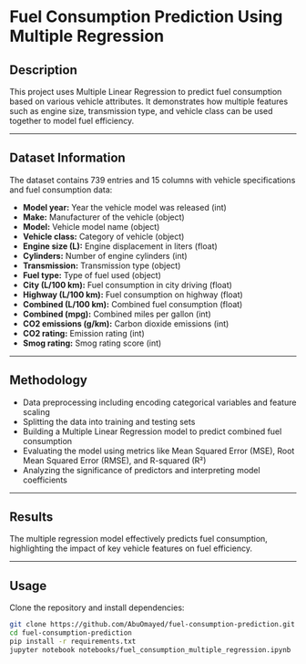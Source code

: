 # Fuel Consumption Prediction Using Multiple Regression

## Description
This project uses Multiple Linear Regression to predict fuel consumption based on various vehicle attributes. It demonstrates how multiple features such as engine size, transmission type, and vehicle class can be used together to model fuel efficiency.

---

## Dataset Information

The dataset contains 739 entries and 15 columns with vehicle specifications and fuel consumption data:

- **Model year:** Year the vehicle model was released (int)  
- **Make:** Manufacturer of the vehicle (object)  
- **Model:** Vehicle model name (object)  
- **Vehicle class:** Category of vehicle (object)  
- **Engine size (L):** Engine displacement in liters (float)  
- **Cylinders:** Number of engine cylinders (int)  
- **Transmission:** Transmission type (object)  
- **Fuel type:** Type of fuel used (object)  
- **City (L/100 km):** Fuel consumption in city driving (float)  
- **Highway (L/100 km):** Fuel consumption on highway (float)  
- **Combined (L/100 km):** Combined fuel consumption (float)  
- **Combined (mpg):** Combined miles per gallon (int)  
- **CO2 emissions (g/km):** Carbon dioxide emissions (int)  
- **CO2 rating:** Emission rating (int)  
- **Smog rating:** Smog rating score (int)

---

## Methodology
- Data preprocessing including encoding categorical variables and feature scaling  
- Splitting the data into training and testing sets  
- Building a Multiple Linear Regression model to predict combined fuel consumption  
- Evaluating the model using metrics like Mean Squared Error (MSE), Root Mean Squared Error (RMSE), and R-squared (R²)  
- Analyzing the significance of predictors and interpreting model coefficients  

---

## Results
The multiple regression model effectively predicts fuel consumption, highlighting the impact of key vehicle features on fuel efficiency.

---

## Usage

Clone the repository and install dependencies:

```bash
git clone https://github.com/AbuOmayed/fuel-consumption-prediction.git
cd fuel-consumption-prediction
pip install -r requirements.txt
jupyter notebook notebooks/fuel_consumption_multiple_regression.ipynb
